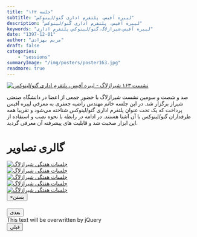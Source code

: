 ```yaml
---
title: "جلسه ۱۶۳"
subtitle: "لیبره آفیس، پلتفرم اداری گنو/لینوکس"
description: "لیبره آفیس، پلتفرم اداری گنو/لینوکس"
keywords: "لیبره آفیس،شیرازلاگ،گنو/لینوکس،پلتفرم اداری"
date: "1397-12-01"
author: "مریم بهزادی"
draft: false
categories:
    - "sessions"
summaryImage: "/img/posters/poster163.jpg"
readmore: true
---
```

[![نشست ۱۶۳ شیرازلاگ - لیبره آفیس، پلتفرم اداری گنو/لینوکس](/img/posters/poster163.jpg)](/img/posters/poster163.jpg)

صد و شصت و سومین نشست شیرازلاگ با حضور جمعی از اعضا در دانشگاه صنعتی شیراز برگزار شد. در این جلسه خانم مهندس راضیه جعفری به معرفی لیبره آفیس پرداخت که یک تحت عنوان پلتفرم اداری گنو/لینوکس شناخته می‌شود و تقریبا همه طرفداران گنو/لینوکس با آن آشنا هستند. در ادامه در رابطه با نحوه نصب و استفاده از این ابزار صحبت شد و قابلیت های پیشرفته آن معرفی گردید. 

<div class="row">
    <div class="col-lg-12">
        <h1 class="page-header">گالری تصاویر</h1>    
            <div class="col-lg-4 col-md-4 col-xs-6 thumb">
            <a class="thumbnail" href="#" data-image-id="" data-toggle="modal" data-title="نشست هفتگی شیرازلاگ با حضور جمعی از دوستان" data-caption="" data-image="/img/IMG_20190406_075958.jpg" data-target="#image-gallery">
              <img class="img-responsive" src="/img/IMG_20190406_075958.jpg"
              alt="جلسات هفتگی شیرازلاگ">
            </a>
        </div>
            <div class="col-lg-4 col-md-4 col-xs-6 thumb">
            <a class="thumbnail" href="#" data-image-id="" data-toggle="modal" data-title="نشست هفتگی شیرازلاگ با حضور جمعی از دوستان" data-caption="" data-image="/img/IMG_20190406_080000.jpg" data-target="#image-gallery">
                <img class="img-responsive" src="/img/IMG_20190406_080000.jpg"
                alt="جلسات هفتگی شیرازلاگ">
            </a>
        </div>
            <div class="col-lg-4 col-md-4 col-xs-6 thumb">
            <a class="thumbnail" href="#" data-image-id="" data-toggle="modal" data-title="نشست هفتگی شیرازلاگ با حضور جمعی از دوستان" data-caption="" data-image="/img/IMG_20190406_080004.jpg" data-target="#image-gallery">
                <img class="img-responsive" src="/img/IMG_20190406_080004.jpg"
                alt="جلسات هفتگی شیرازلاگ">
            </a>
    </div>
     <div class="col-lg-4 col-md-4 col-xs-6 thumb">
            <a class="thumbnail" href="#" data-image-id="" data-toggle="modal" data-title="نشست هفتگی شیرازلاگ با حضور جمعی از دوستان" data-caption="" data-image="/img/IMG_20190406_080007.jpg" data-target="#image-gallery">
                <img class="img-responsive" src="/img/IMG_20190406_080007.jpg"
                alt="جلسات هفتگی شیرازلاگ">
            </a>
    </div>
     <div class="col-lg-4 col-md-4 col-xs-6 thumb">
            <a class="thumbnail" href="#" data-image-id="" data-toggle="modal" data-title="نشست هفتگی شیرازلاگ با حضور جمعی از دوستان" data-caption="" data-image="/img/IMG_20190406_080010.jpg" data-target="#image-gallery">
                <img class="img-responsive" src="/img/IMG_20190406_080010.jpg"
                alt="جلسات هفتگی شیرازلاگ">
            </a>
 </div>
<div class="modal fade" id="image-gallery" tabindex="-1" role="dialog" aria-
 aria-labelledby="myModalLabel" aria-hidden="true">
    <div class="modal-dialog">
        <div class="modal-content">
            <div class="modal-header">
                <button type="button" class="close" data-dismiss="modal"><span aria-hidden="true">×</span><span class="sr-only">بستن</span></button>
                <h4 class="modal-title" id="image-gallery-title"></h4>
            </div>
            <div class="modal-body">
                <img id="image-gallery-image" class="img-responsive" src="">
            </div>
            <div class="modal-footer">
                <div class="col-md-2">
                    <button type="button" class="btn btn-primary" id="show-previous-image">بعدی</button>
                </div>
                <div class="col-md-8 text-justify" id="image-gallery-caption">
                    This text will be overwritten by jQuery
                </div>
                <div class="col-md-2">
                    <button type="button" id="show-next-image" class="btn btn-default">قبلی</button>
                </div>
            </div>
        </div>
    </div>
</div>
